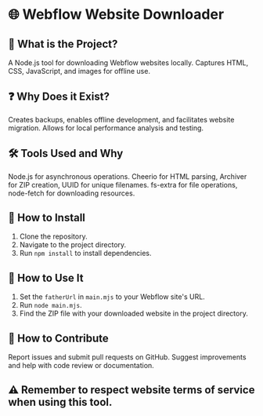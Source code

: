 # 🌐 Webflow Website Downloader

## 🤔 What is the Project?

A Node.js tool for downloading Webflow websites locally.
Captures HTML, CSS, JavaScript, and images for offline use.

## ❓ Why Does it Exist?

Creates backups, enables offline development, and facilitates website migration.
Allows for local performance analysis and testing.

## 🛠️ Tools Used and Why

Node.js for asynchronous operations.
Cheerio for HTML parsing, Archiver for ZIP creation, UUID for unique filenames.
fs-extra for file operations, node-fetch for downloading resources.

## 💾 How to Install

1. Clone the repository.
2. Navigate to the project directory.
3. Run `npm install` to install dependencies.

## 🚀 How to Use It

1. Set the `fatherUrl` in `main.mjs` to your Webflow site's URL.
2. Run `node main.mjs`.
3. Find the ZIP file with your downloaded website in the project directory.

## 🤝 How to Contribute

Report issues and submit pull requests on GitHub.
Suggest improvements and help with code review or documentation.

## ⚠️ Remember to respect website terms of service when using this tool.